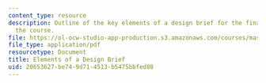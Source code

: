 ```yaml
---
content_type: resource
description: Outline of the key elements of a design brief for the final project of
  the course.
file: https://ol-ocw-studio-app-production.s3.amazonaws.com/courses/mas-714j-technologies-for-creative-learning-fall-2009/20653627be749d714513b5475bbfed88_MITMAS_714JF09_proj_desbri.pdf
file_type: application/pdf
resourcetype: Document
title: Elements of a Design Brief
uid: 20653627-be74-9d71-4513-b5475bbfed88
---
```

